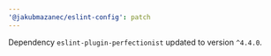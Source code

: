 ```yaml
---
'@jakubmazanec/eslint-config': patch
---
```

Dependency `eslint-plugin-perfectionist` updated to version `^4.4.0`.
